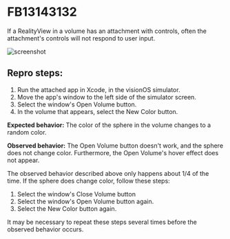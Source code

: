 # FB13143132

If a RealityView in a volume has an attachment with controls, often the attachment's controls will not respond to user input.

![screenshot](https://github.com/drewolbrich/AttachmentControls/assets/12141562/0e863bd1-ced7-4005-84d0-e84a25df88e5)

## Repro steps:

1. Run the attached app in Xcode, in the visionOS simulator.
2. Move the app's window to the left side of the simulator screen.
3. Select the window's Open Volume button.
4. In the volume that appears, select the New Color button.

**Expected behavior:** The color of the sphere in the volume changes to a random color.

**Observed behavior:** The Open Volume button doesn't work, and the sphere does not
change color. Furthermore, the Open Volume's hover effect does not appear.

The observed behavior described above only happens about 1/4 of the time.
If the sphere does change color, follow these steps:

1. Select the window's Close Volume button
2. Select the window's Open Volume button again.
3. Select the New Color button again.

It may be necessary to repeat these steps several times before the observed behavior occurs.
